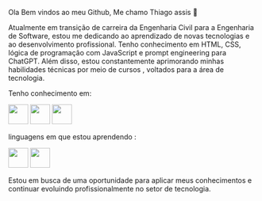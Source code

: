 Ola Bem vindos ao meu Github, Me chamo Thiago assis  👋

Atualmente em transição de carreira da Engenharia Civil para a Engenharia de Software, estou me dedicando ao aprendizado de novas tecnologias e ao desenvolvimento profissional. Tenho conhecimento em HTML, CSS, lógica de programação com JavaScript e prompt engineering para ChatGPT. Além disso, estou constantemente aprimorando minhas habilidades técnicas por meio de cursos , voltados para a área de tecnologia.

Tenho conhecimento em:


   <img src="https://cdn.jsdelivr.net/gh/devicons/devicon@latest/icons/javascript/javascript-original.svg"  width="40" height="40"  />  <img src="https://cdn.jsdelivr.net/gh/devicons/devicon@latest/icons/html5/html5-original-wordmark.svg" width="40" height="40" />  <img src="https://cdn.jsdelivr.net/gh/devicons/devicon@latest/icons/css3/css3-original-wordmark.svg"   width="40" height="40" />
          
          
          
          
linguagens em que estou aprendendo :

 <img src="https://cdn.jsdelivr.net/gh/devicons/devicon@latest/icons/java/java-original-wordmark.svg" width="40" height="40" /> <img src="https://cdn.jsdelivr.net/gh/devicons/devicon@latest/icons/mysql/mysql-original-wordmark.svg" width="40" height="40" />
          

 Estou em busca de uma oportunidade para aplicar meus conhecimentos e continuar evoluindo profissionalmente no setor de tecnologia.
